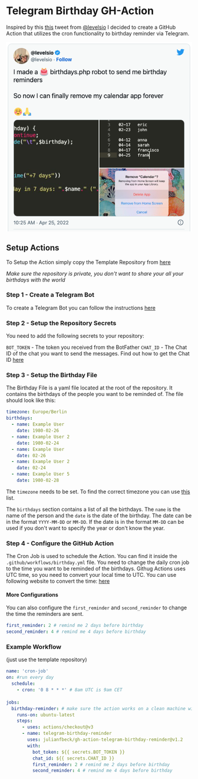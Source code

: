 # Telegram Birthday GH-Action

Inspired by this [this](https://twitter.com/levelsio/status/1518506440939683840) tweet from [@levelsio](hhttps://twitter.com/levelsio) I decided to create a GitHub Action that utilizes the cron functionality to birthday reminder via Telegram.

![Image of Tweet](doc/image.png)
## Setup Actions

To Setup the Action simply copy the Template Repository from [here](https://github.com/julianfbeck/gh-action-telegram-birthday-reminder-template)

*Make sure the repository is private, you don't want to share your all your birthdays with the world*

### Step 1 - Create a Telegram Bot

To create a Telegram Bot you can follow the instructions [here](https://core.telegram.org/bots#6-botfather)

### Step 2 - Setup the Repository Secrets

You need to add the following secrets to your repository:

`BOT_TOKEN` - The token you received from the BotFather
`CHAT_ID` - The Chat ID of the chat you want to send the messages. Find out how to get the Chat ID [here](https://stackoverflow.com/questions/32423837/telegram-bot-how-to-get-a-group-chat-id)

### Step 3 - Setup the Birthday File

The Birthday File is a yaml file located at the root of the repository. It contains the birthdays of the people you want to be reminded of. The file should look like this:
```yaml
timezone: Europe/Berlin
birthdays:
  - name: Example User
    date: 1980-02-26
  - name: Example User 2
    date: 1980-02-24
  - name: Example User
    date: 02-26
  - name: Example User 2
    date: 02-24
  - name: Example User 5
    date: 1980-02-28
```

The `timezone` needs to be set. To find the correct timezone you can use [this](https://en.wikipedia.org/wiki/List_of_tz_database_time_zones) list.

The `birthdays` section contains a list of all the birthdays. The `name` is the name of the person and the `date` is the date of the birthday. The date can be in the format `YYYY-MM-DD` or `MM-DD`. If the date is in the format `MM-DD` can be used if you don't want to specify the year or don't know the year.

### Step 4 - Configure the GitHub Action

The Cron Job is used to schedule the Action. You can find it inside the `.github/workflows/birthday.yml` file. You need to change the daily cron job to the time you want to be reminded of the birthdays. Githug Actions uses UTC time, so you need to convert your local time to UTC. You can use following website to convert the time: [here](https://www.timeanddate.com/worldclock/converted.html?p1=0&p2=37)

#### More Configurations
You can also configure the `first_reminder` and `second_reminder` to change the time the reminders are sent. 
```yaml
first_reminder: 2 # remind me 2 days before birthday
second_reminder: 4 # remind me 4 days before birthday
```
### Example Workflow

(just use the template repository)

```yaml
name: 'cron-job'
on: #run every day
  schedule:
    - cron: '0 8 * * *' # 8am UTC is 9am CET

jobs:
  birthday-reminder: # make sure the action works on a clean machine without building
    runs-on: ubuntu-latest
    steps:
      - uses: actions/checkout@v3
      - name: telegram-birthday-reminder
        uses: julianfbeck/gh-action-telegram-birthday-reminder@v1.2
        with:
          bot_token: ${{ secrets.BOT_TOKEN }}
          chat_id: ${{ secrets.CHAT_ID }}
          first_reminder: 2 # remind me 2 days before birthday
          second_reminder: 4 # remind me 4 days before birthday

```
